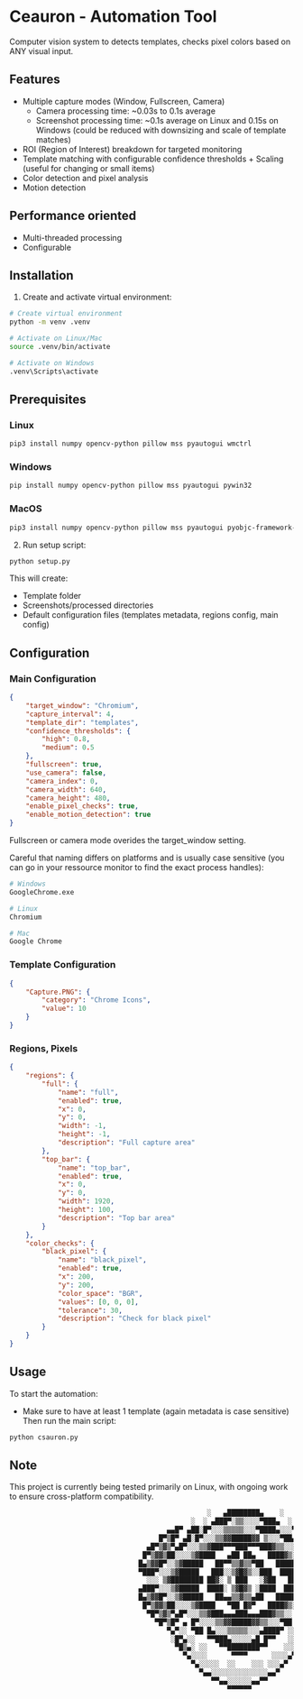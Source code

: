 # Ceauron - Automation Tool

Computer vision system to detects templates, checks pixel colors based on ANY visual input.

## Features

- Multiple capture modes (Window, Fullscreen, Camera)
  - Camera processing time: ~0.03s to 0.1s average
  - Screenshot processing time: ~0.1s average on Linux and 0.15s on Windows (could be reduced with downsizing and scale of template matches) 
- ROI (Region of Interest) breakdown for targeted monitoring
- Template matching with configurable confidence thresholds + Scaling (useful for changing or small items)
- Color detection and pixel analysis
- Motion detection 

## Performance oriented
- Multi-threaded processing
- Configurable 

### 



## Installation

1. Create and activate virtual environment:

```bash
# Create virtual environment
python -m venv .venv

# Activate on Linux/Mac
source .venv/bin/activate

# Activate on Windows
.venv\Scripts\activate
```
## Prerequisites

### Linux
```bash
pip3 install numpy opencv-python pillow mss pyautogui wmctrl
```

### Windows
```bash
pip install numpy opencv-python pillow mss pyautogui pywin32
```

### MacOS
```bash
pip3 install numpy opencv-python pillow mss pyautogui pyobjc-framework-Quartz
```


2. Run setup script:
```bash
python setup.py
```
This will create:
- Template folder
- Screenshots/processed directories
- Default configuration files (templates metadata, regions config, main config)

## Configuration

### Main Configuration

```json
{
    "target_window": "Chromium",
    "capture_interval": 4,
    "template_dir": "templates",
    "confidence_thresholds": {
        "high": 0.8,
        "medium": 0.5
    },
    "fullscreen": true,
    "use_camera": false,
    "camera_index": 0,
    "camera_width": 640,
    "camera_height": 480,
    "enable_pixel_checks": true,
    "enable_motion_detection": true
}
```

Fullscreen or camera mode overides the target_window setting. 

Careful that naming differs on platforms and is usually case sensitive (you can go in your ressource monitor to find the exact process handles):

```bash
# Windows
GoogleChrome.exe

# Linux
Chromium

# Mac
Google Chrome
```

### Template Configuration

```json
{
    "Capture.PNG": {
        "category": "Chrome Icons",
        "value": 10
    }
}
```

### Regions, Pixels

```json
{
    "regions": {
        "full": {
            "name": "full",
            "enabled": true,
            "x": 0,
            "y": 0,
            "width": -1,
            "height": -1,
            "description": "Full capture area"
        },
        "top_bar": {
            "name": "top_bar",
            "enabled": true,
            "x": 0,
            "y": 0,
            "width": 1920,
            "height": 100,
            "description": "Top bar area"
        }
    },
    "color_checks": {
        "black_pixel": {
            "name": "black_pixel",
            "enabled": true,
            "x": 200,
            "y": 200,
            "color_space": "BGR",
            "values": [0, 0, 0],
            "tolerance": 30,
            "description": "Check for black pixel"
        }
    }
}
```

## Usage

To start the automation:
- Make sure to have at least 1 template (again metadata is case sensitive)
Then run the main script:
```bash
python csauron.py
```

## Note

This project is currently being tested primarily on Linux, with ongoing work to ensure cross-platform compatibility.

```bash
                                                 ░   ▄████████▄    ░                 
                                             ░  ░ ▄███▀░▒▒░░░░▀███▄  ░             
                                       ▄▄█▀ ▄██░█▀░░░▒▒▒▒▒░░░▀████▄░░░▀▀█▄     
                                     █▀▒█▀ ▄█░█▀░░░▒▒▓▓█████▓▓ ▒░░░▀██▄ ▀█▒▀█▄   
                                  ▄█▀▒▓▒▀▄█▀░░░▒▒▓███▀▀▀███▀▀▀███▓▒▒░░░▀█▄▀▒▓▒▀█▄
                                 █▀▒▓▓▒██░░░░▒▓████   ▄██ ██▄   ████▓▒░░░░██▒▓▓▒▀█
                                █▄▒▓▓█▀░░▒▓█████   ██▀▀▒▒▓▒▒▀██   █████▓▒░░▀█▓▓▒▄█░▄
                                ▀███▀░░░▒▓█████   ███░░▒▓█▓▒░░███  ██████▓▒░░░▀███▀░
                                  ░░░ ▒▓████████ ██▓░ ▒ ███   ░▓██   ███████▓▒▒░░░  
                                ▄███▀░░░▒▓█████  ████░ ▒▓█▓▒ ░████  █████▓▒░░░▀███▄░
                                █▄▒▓▓█▀░░▒▓█████   ██▄▄▒▒▓▒▒▄██   █████▓▒░░▀█▓▓▒▄█░▄
                                 █▀▒▓▓▒██░░░░▒▓████   ▀██ █▓▀   ████▓▒░░░░██▒▓▓▒▀█
                                  ▀█▀▒▓▒▀▄█▀░░░▒▒▓███▄▄▄███▄▄▄███▓▒▒░░ ░█▄▀▒▓▒▀█
                                    ▀█▀▒█▀ ▄ █▀░░░░▒▒▓▓█████▓▓▒▒░░░▀██  ▀█▒█▀
                                       ▀▄▀░░ ▀██ █▄░░░▒▒▒▒▒░░░▄████▀ ░░▀▄▀▀
                                        ░█▀▄░░   ▀▀███▄░░░░░▄█ █▀▀   ░░▄▀█░
                                         ▀█▒▄░ ░░   ▀▀████████▀▀    ░░░▄▒▀
                                           ▀▄░░░░      ▀▀▀▀      ░░░░▄▀
                                             ▀▄░░░░░  ░░    ░░░ ░░░▄▀
                                               ▀▄▄░░░░░░░░░░░░░░▄▄▀
                                                  ▀▀▄▄░░░░░░▄▄▀▀
                                                      ▀▀▀▀▀▀

```
